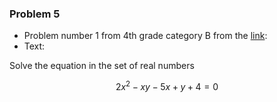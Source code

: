 ### Problem 5

- Problem number 1 from 4th grade category B from the [link](https://imomath.com/srb/zadaci/bilten2018.pdf):  
- Text:  

Solve the equation in the set of real numbers

$$2x^2 - xy - 5x + y + 4 = 0$$